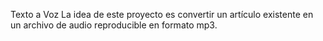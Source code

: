 Texto a Voz
La idea de este proyecto es convertir un artículo existente en un archivo de audio reproducible
en formato mp3. 
